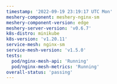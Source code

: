 ```yaml
---
timestamp: '2022-09-19 23:19:17 UTC Mon'
meshery-component: meshery-nginx-sm
meshery-component-version: edge
meshery-server-version: 'v0.6.7'
k8s-distro: minikube
k8s-version: 'v1.20.11'
service-mesh: nginx-sm
service-mesh-version: 'v1.5.0'
tests:
  pod/nginx-mesh-api: 'Running'
  pod/nginx-mesh-metrics: 'Running'
overall-status: 'passing'
---
```

